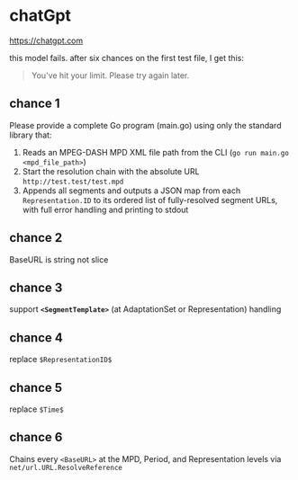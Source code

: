 # chatGpt

https://chatgpt.com

this model fails. after six chances on the first test file, I get this:

> You've hit your limit. Please try again later.

## chance 1

Please provide a complete Go program (main.go) using only the standard library
that:

1. Reads an MPEG-DASH MPD XML file path from the CLI (`go run main.go <mpd_file_path>`)
2. Start the resolution chain with the absolute URL `http://test.test/test.mpd`
3. Appends all segments and outputs a JSON map from each `Representation.ID` to
   its ordered list of fully-resolved segment URLs, with full error handling and
   printing to stdout

## chance 2

BaseURL is string not slice

## chance 3

support **`<SegmentTemplate>`** (at AdaptationSet or Representation) handling

## chance 4

replace `$RepresentationID$`

## chance 5

replace `$Time$`

## chance 6

Chains every `<BaseURL>` at the MPD, Period, and Representation levels via
`net/url.URL.ResolveReference`
